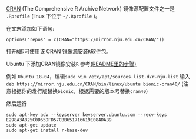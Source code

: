 [CRAN](https://cran.r-project.org/) (The Comprehensive R Archive Network) 镜像源配置文件之一是 `.Rprofile` (linux
下位于 `~/.Rprofile` )。

在文末添加如下语句:

```
options("repos" = c(CRAN="https://mirror.nju.edu.cn/CRAN/"))
```

打开`R`即可使用该 CRAN 镜像源安装`R`软件包。

Ubuntu 下添加CRAN镜像安装`R`
参考[(README里的步骤)](https://mirror.nju.edu.cn/CRAN/bin/linux/ubuntu/README.html)

例如 `Ubuntu 18.04`，编辑`sudo vim /etc/apt/sources.list.d/r-nju.list` 输入
`deb https://mirror.nju.edu.cn/CRAN/bin/linux/ubuntu bionic-cran40/`  (注意根据你的发行版替换`bionic`，根据需要的版本号替换`cran40`)

然后运行

```
sudo apt-key adv --keyserver keyserver.ubuntu.com --recv-keys E298A3A825C0D65DFD57CBB651716619E084DAB9
sudo apt-get update
sudo apt-get install r-base-dev
```